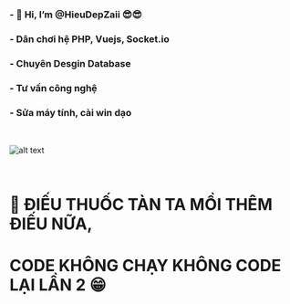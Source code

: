 ### - 👋 Hi, I’m @HieuDepZaii 😎😎
### - Dân chơi hệ PHP, Vuejs, Socket.io 
### - Chuyên Desgin Database 
### - Tư vấn công nghệ 
### - Sửa máy tính, cài win dạo 
<br />


![alt text](https://i.pinimg.com/originals/c1/19/31/c119310738950dfc90828e17d03beff7.jpg) 



<br />

# 🙂 ĐIẾU THUỐC TÀN TA MỒI THÊM ĐIẾU NỮA, 
#     CODE KHÔNG CHẠY KHÔNG CODE LẠI LẦN 2 😁
<!---
HieuDepZaii/HieuDepZaii is a ✨ special ✨ repository because its `README.md` (this file) appears on your GitHub profile.
You can click the Preview link to take a look at your changes.
--->

